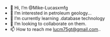 - 👋 Hi, I’m @Mike-Lucasxmfg
- 👀 I’m interested in  petroleum geology...
- 🌱 I’m currently learning .database technology
- 💞️ I’m looking to collaborate on them.
- 📫 How to reach me lucm75gt@gmail.com..

<!---
Mike-Lucasxmfg/Mike-Lucasxmfg is a ✨ special ✨ repository because its `README.md` (this file) appears on your GitHub profile.
You can click the Preview link to take a look at your changes.
--->
